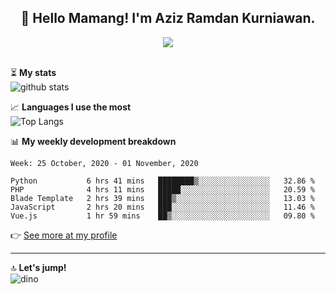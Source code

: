<h2 align="center">👋 Hello Mamang! I'm Aziz Ramdan Kurniawan.</h2>  
<p align="center">
  <img src="https://komarev.com/ghpvc/?username=azizramdan"> <br><br>
</p>
    
⏳ **My stats**  
![github stats](https://github-readme-stats.vercel.app/api?username=azizramdan&show_icons=true&count_private=true&title_color=000&hide_border=true&hide_title=true)  

📈 **Languages I use the most**  
![Top Langs](https://github-readme-stats.vercel.app/api/top-langs/?username=azizramdan&layout=compact&langs_count=6&hide=tsql&hide_border=true&hide_title=true&exclude_repo=Futsal-Go,Futsal-Go-Admin,Sistem-Informasi-Sensus-Harian-Rawat-Inap)  

📊 **My weekly development breakdown**
<!--START_SECTION:waka-->
```text
Week: 25 October, 2020 - 01 November, 2020

Python           6 hrs 41 mins   ████████▒░░░░░░░░░░░░░░░░   32.86 % 
PHP              4 hrs 11 mins   █████░░░░░░░░░░░░░░░░░░░░   20.59 % 
Blade Template   2 hrs 39 mins   ███▒░░░░░░░░░░░░░░░░░░░░░   13.03 % 
JavaScript       2 hrs 20 mins   ███░░░░░░░░░░░░░░░░░░░░░░   11.46 % 
Vue.js           1 hr 59 mins    ██▒░░░░░░░░░░░░░░░░░░░░░░   09.80 % 
```
<!--END_SECTION:waka-->
👉 [See more at my profile](https://wakatime.com/@azizramdan)
***
🔝 **Let's jump!**  
![dino](https://raw.githubusercontent.com/azizramdan/azizramdan/master/dino.gif)  
